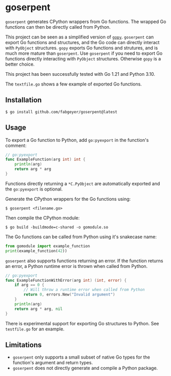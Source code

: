 # goserpent

`goserpent` generates CPython wrappers from Go functions. The wrapped Go functions can then be directly called from Python.

This project can be seen as a simplified version of [`gopy`](https://github.com/go-python/gopy).
`goserpent` can export Go functions and structures, and the Go code can directly interact with `PyObject` structures.
`gopy` exports Go functions and strutures, and is much more mature than `goserpent`.
Use `goserpent` if you need to export Go functions directly interacting with `PyObject` structures.
Otherwise `gopy` is a better choice.

This project has been successfully tested with Go 1.21 and Python 3.10.

The `textfile.go` shows a few example of exported Go functions.

## Installation

```
$ go install github.com/fabgeyer/goserpent@latest
```

## Usage

To export a Go function to Python, add `go:pyexport` in the function's comment:
```go
// go:pyexport
func ExampleFunction(arg int) int {
	println(arg)
	return arg * arg
}
```
Functions directly returning a `*C.PyObject` are automatically exported and the `go:pyexport` is optional.

Generate the CPython wrappers for the Go functions using:
```
$ goserpent <filename.go>
```

Then compile the CPython module:
```
$ go build -buildmode=c-shared -o gomodule.so
```

The Go functions can be called from Python using it's snakecase name:
```python
from gomodule import example_function
print(example_function(42))
```

`goserpent` also supports functions returning an error.
If the function returns an error, a Python runtime error is thrown when called from Python.
```go
// go:pyexport
func ExampleFunctionWithError(arg int) (int, error) {
	if arg == 0 {
		// Will throw a runtime error when called from Python
		return 0, errors.New("Invalid argument")
	}
	println(arg)
	return arg * arg, nil
}
```

There is experimental support for exporting Go structures to Python. See `testfile.go` for an example.

## Limitations

- `goserpent` only supports a small subset of native Go types for the function's argument and return types.
- `goserpent` does not directly generate and compile a Python package.
